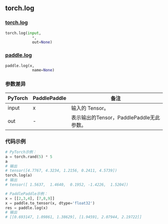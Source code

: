 ## torch.log
### [torch.log](https://pytorch.org/docs/stable/generated/torch.log.html?highlight=log#torch.log)

```python
torch.log(input, 
            *, 
            out=None)
```

### [paddle.log](https://www.paddlepaddle.org.cn/documentation/docs/zh/api/paddle/log_cn.html#log)

```python
paddle.log(x, 
            name=None)
```

### 参数差异
| PyTorch       | PaddlePaddle | 备注                                                   |
| ------------- | ------------ | ------------------------------------------------------ |
| input         | x            | 输入的 Tensor。                                      |
| out           | -            | 表示输出的Tensor，PaddlePaddle无此参数。               |


### 代码示例
``` python
# PyTorch示例：
a = torch.rand(5) * 5
a
# 输出
# tensor([4.7767, 4.3234, 1.2156, 0.2411, 4.5739])
torch.log(a)
# 输出
# tensor([ 1.5637,  1.4640,  0.1952, -1.4226,  1.5204])
```

``` python
# PaddlePaddle示例：
x = [[2,3,4], [7,8,9]]
x = paddle.to_tensor(x, dtype='float32')
res = paddle.log(x)
# 输出
# [[0.693147, 1.09861, 1.38629], [1.94591, 2.07944, 2.19722]]
```
